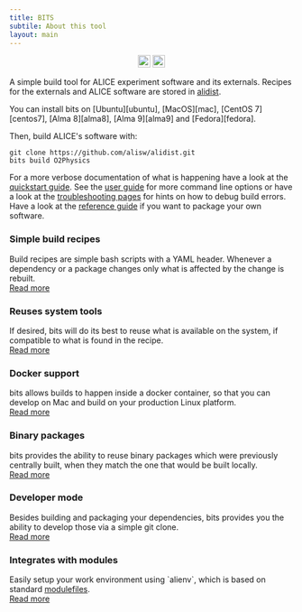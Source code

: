 ```yaml
---
title: BITS
subtile: About this tool
layout: main
---
```


<div style="text-align:center;width:100%">
  <a href="https://badge.fury.io/py/alibuild"><img src="https://badge.fury.io/py/alibuild.svg" alt="PyPI version" height="22"></a>
  <a href="https://github.com/alisw/alibuild/actions/workflows/pr-check.yml"><img src="https://github.com/alisw/alibuild/actions/workflows/pr-check.yml/badge.svg?branch=master&event=push" alt="Build status" height="22"></a>
</div>

A simple build tool for ALICE experiment software and its externals. Recipes
for the externals and ALICE software are stored in
[alidist](https://github.com/alisw/alidist).

You can install bits on [Ubuntu][ubuntu], [MacOS][mac], [CentOS 7][centos7], [Alma 8][alma8], [Alma 9][alma9] and [Fedora][fedora].

Then, build ALICE's software with:

    git clone https://github.com/alisw/alidist.git
    bits build O2Physics

For a more verbose documentation of what is happening have a look at
the [quickstart guide](quick.html). See the [user guide](user.html)
for more command line options or have a look at the [troubleshooting
pages](troubleshooting.html) for hints on how to debug build errors.
Have a look at the [reference guide](reference.html) if you want to
package your own software.

<div class="pure-g">
    <div class="pure-u-1-3"><h3>Simple build recipes</h3>
      Build recipes are simple bash scripts with a YAML header. Whenever
      a dependency or a package changes only what is affected by the
      change is rebuilt.
      <br/><a href="reference.html">Read more</a>
    </div>
    <div class="pure-u-1-3"><h3>Reuses system tools</h3>
      If desired, bits will do its best to reuse what is available
      on the system, if compatible to what is found in the recipe.
      <br/><a href="user.html#controlling-which-system-packages-are-picked-up">Read more</a>
    </div>
    <div class="pure-u-1-3"><h3>Docker support</h3>
      bits allows builds to happen inside a docker container, so
      that you can develop on Mac and build on your production Linux
      platform.
      <br/><a href="user.html#running-in-docker">Read more</a>
    </div>
</div>
<div class="pure-g">
    <div class="pure-u-1-3"><h3>Binary packages</h3>
      bits provides the ability to reuse binary packages which were
      previously centrally built, when they match the one that would be
      built locally.
      <br/><a href="user.html#using-precompiled-packages">Read more</a>
    </div>
    <div class="pure-u-1-3"><h3>Developer mode</h3>
      Besides building and packaging your dependencies, bits
      provides you the ability to develop those via a simple git clone.
      <br/><a href="user.html#developing-packages-locally">Read more</a>
    </div>
    <div class="pure-u-1-3"><h3>Integrates with modules</h3>
      Easily setup your work environment using `alienv`, which is based on
      standard <a href="http://modules.sourceforge.net">modulefiles</a>.
      <br/><a href="quick.html#loading-the-package-environment">Read more</a>
    </div>
</div>
